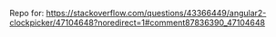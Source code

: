 Repo for:
https://stackoverflow.com/questions/43366449/angular2-clockpicker/47104648?noredirect=1#comment87836390_47104648